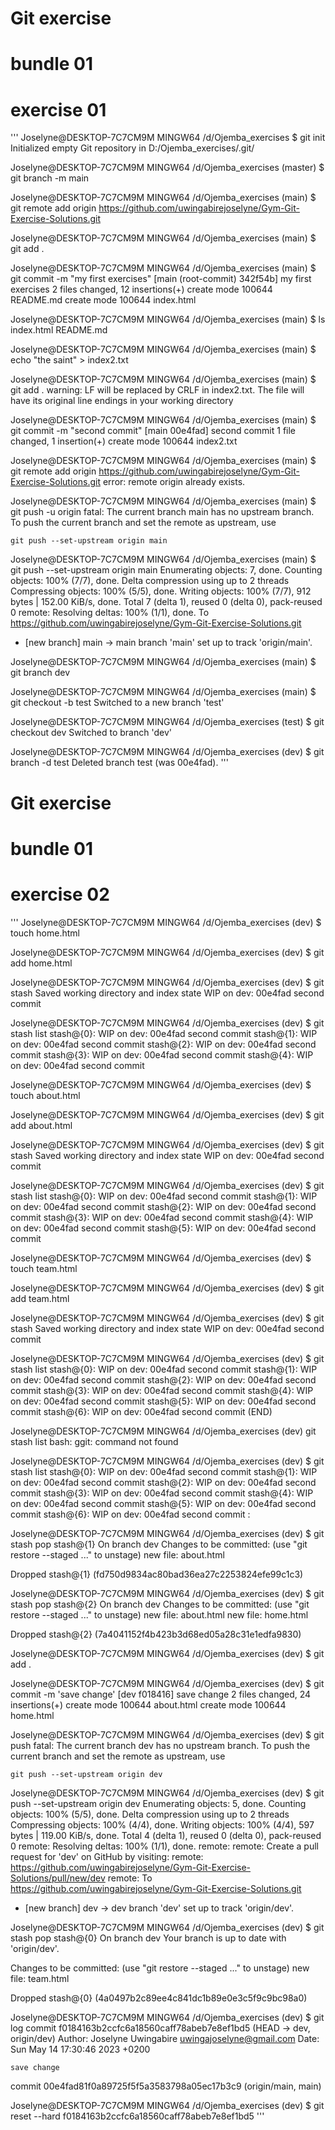 # Git exercise
# bundle 01
# exercise 01

''' Joselyne@DESKTOP-7C7CM9M MINGW64 /d/Ojemba_exercises
$ git init
Initialized empty Git repository in D:/Ojemba_exercises/.git/

Joselyne@DESKTOP-7C7CM9M MINGW64 /d/Ojemba_exercises (master)
$ git branch -m main

Joselyne@DESKTOP-7C7CM9M MINGW64 /d/Ojemba_exercises (main)
$ git remote add origin https://github.com/uwingabirejoselyne/Gym-Git-Exercise-Solutions.git

Joselyne@DESKTOP-7C7CM9M MINGW64 /d/Ojemba_exercises (main)
$ git add .

Joselyne@DESKTOP-7C7CM9M MINGW64 /d/Ojemba_exercises (main)
$ git commit -m "my first exercises"
[main (root-commit) 342f54b] my first exercises
 2 files changed, 12 insertions(+)
 create mode 100644 README.md
 create mode 100644 index.html

Joselyne@DESKTOP-7C7CM9M MINGW64 /d/Ojemba_exercises (main)
$ ls
index.html  README.md

Joselyne@DESKTOP-7C7CM9M MINGW64 /d/Ojemba_exercises (main)
$ echo "the saint" > index2.txt

Joselyne@DESKTOP-7C7CM9M MINGW64 /d/Ojemba_exercises (main)
$ git add .
warning: LF will be replaced by CRLF in index2.txt.
The file will have its original line endings in your working directory

Joselyne@DESKTOP-7C7CM9M MINGW64 /d/Ojemba_exercises (main)
$ git commit -m "second commit"
[main 00e4fad] second commit
 1 file changed, 1 insertion(+)
 create mode 100644 index2.txt

Joselyne@DESKTOP-7C7CM9M MINGW64 /d/Ojemba_exercises (main)
$ git remote add origin https://github.com/uwingabirejoselyne/Gym-Git-Exercise-Solutions.git
error: remote origin already exists.

Joselyne@DESKTOP-7C7CM9M MINGW64 /d/Ojemba_exercises (main)
$ git push -u origin
fatal: The current branch main has no upstream branch.
To push the current branch and set the remote as upstream, use

    git push --set-upstream origin main


Joselyne@DESKTOP-7C7CM9M MINGW64 /d/Ojemba_exercises (main)
$ git push --set-upstream origin main
Enumerating objects: 7, done.
Counting objects: 100% (7/7), done.
Delta compression using up to 2 threads
Compressing objects: 100% (5/5), done.
Writing objects: 100% (7/7), 912 bytes | 152.00 KiB/s, done.
Total 7 (delta 1), reused 0 (delta 0), pack-reused 0
remote: Resolving deltas: 100% (1/1), done.
To https://github.com/uwingabirejoselyne/Gym-Git-Exercise-Solutions.git
 * [new branch]      main -> main
branch 'main' set up to track 'origin/main'.

Joselyne@DESKTOP-7C7CM9M MINGW64 /d/Ojemba_exercises (main)
$ git branch dev

Joselyne@DESKTOP-7C7CM9M MINGW64 /d/Ojemba_exercises (main)
$ git checkout -b test
Switched to a new branch 'test'

Joselyne@DESKTOP-7C7CM9M MINGW64 /d/Ojemba_exercises (test)
$ git checkout dev
Switched to branch 'dev'

Joselyne@DESKTOP-7C7CM9M MINGW64 /d/Ojemba_exercises (dev)
$ git branch -d test
Deleted branch test (was 00e4fad).
'''

# Git exercise
# bundle 01
# exercise 02

'''
Joselyne@DESKTOP-7C7CM9M MINGW64 /d/Ojemba_exercises (dev)
$ touch home.html

Joselyne@DESKTOP-7C7CM9M MINGW64 /d/Ojemba_exercises (dev)
$ git add home.html

Joselyne@DESKTOP-7C7CM9M MINGW64 /d/Ojemba_exercises (dev)
$ git stash
Saved working directory and index state WIP on dev: 00e4fad second commit

Joselyne@DESKTOP-7C7CM9M MINGW64 /d/Ojemba_exercises (dev)
$ git stash list
stash@{0}: WIP on dev: 00e4fad second commit
stash@{1}: WIP on dev: 00e4fad second commit
stash@{2}: WIP on dev: 00e4fad second commit
stash@{3}: WIP on dev: 00e4fad second commit
stash@{4}: WIP on dev: 00e4fad second commit

Joselyne@DESKTOP-7C7CM9M MINGW64 /d/Ojemba_exercises (dev)
$ touch about.html

Joselyne@DESKTOP-7C7CM9M MINGW64 /d/Ojemba_exercises (dev)
$ git add about.html

Joselyne@DESKTOP-7C7CM9M MINGW64 /d/Ojemba_exercises (dev)
$ git stash
Saved working directory and index state WIP on dev: 00e4fad second commit

Joselyne@DESKTOP-7C7CM9M MINGW64 /d/Ojemba_exercises (dev)
$ git stash list
stash@{0}: WIP on dev: 00e4fad second commit
stash@{1}: WIP on dev: 00e4fad second commit
stash@{2}: WIP on dev: 00e4fad second commit
stash@{3}: WIP on dev: 00e4fad second commit
stash@{4}: WIP on dev: 00e4fad second commit
stash@{5}: WIP on dev: 00e4fad second commit

Joselyne@DESKTOP-7C7CM9M MINGW64 /d/Ojemba_exercises (dev)
$ touch team.html

Joselyne@DESKTOP-7C7CM9M MINGW64 /d/Ojemba_exercises (dev)
$ git add team.html

Joselyne@DESKTOP-7C7CM9M MINGW64 /d/Ojemba_exercises (dev)
$ git stash
Saved working directory and index state WIP on dev: 00e4fad second commit

Joselyne@DESKTOP-7C7CM9M MINGW64 /d/Ojemba_exercises (dev)
$ git stash list
stash@{0}: WIP on dev: 00e4fad second commit
stash@{1}: WIP on dev: 00e4fad second commit
stash@{2}: WIP on dev: 00e4fad second commit
stash@{3}: WIP on dev: 00e4fad second commit
stash@{4}: WIP on dev: 00e4fad second commit
stash@{5}: WIP on dev: 00e4fad second commit
stash@{6}: WIP on dev: 00e4fad second commit
(END)

Joselyne@DESKTOP-7C7CM9M MINGW64 /d/Ojemba_exercises (dev)
git stash list
bash: ggit: command not found

Joselyne@DESKTOP-7C7CM9M MINGW64 /d/Ojemba_exercises (dev)
$ git stash list
stash@{0}: WIP on dev: 00e4fad second commit
stash@{1}: WIP on dev: 00e4fad second commit
stash@{2}: WIP on dev: 00e4fad second commit
stash@{3}: WIP on dev: 00e4fad second commit
stash@{4}: WIP on dev: 00e4fad second commit
stash@{5}: WIP on dev: 00e4fad second commit
stash@{6}: WIP on dev: 00e4fad second commit
:

Joselyne@DESKTOP-7C7CM9M MINGW64 /d/Ojemba_exercises (dev)
$ git stash pop stash@{1}
On branch dev
Changes to be committed:
  (use "git restore --staged <file>..." to unstage)
        new file:   about.html

Dropped stash@{1} (fd750d9834ac80bad36ea27c2253824efe99c1c3)

Joselyne@DESKTOP-7C7CM9M MINGW64 /d/Ojemba_exercises (dev)
$ git stash pop stash@{2}
On branch dev
Changes to be committed:
  (use "git restore --staged <file>..." to unstage)
        new file:   about.html
        new file:   home.html

Dropped stash@{2} (7a4041152f4b423b3d68ed05a28c31e1edfa9830)

Joselyne@DESKTOP-7C7CM9M MINGW64 /d/Ojemba_exercises (dev)
$ git add .

Joselyne@DESKTOP-7C7CM9M MINGW64 /d/Ojemba_exercises (dev)
$ git commit -m 'save change'
[dev f018416] save change
 2 files changed, 24 insertions(+)
 create mode 100644 about.html
 create mode 100644 home.html

Joselyne@DESKTOP-7C7CM9M MINGW64 /d/Ojemba_exercises (dev)
$ git push
fatal: The current branch dev has no upstream branch.
To push the current branch and set the remote as upstream, use

    git push --set-upstream origin dev


Joselyne@DESKTOP-7C7CM9M MINGW64 /d/Ojemba_exercises (dev)
$  git push --set-upstream origin dev
Enumerating objects: 5, done.
Counting objects: 100% (5/5), done.
Delta compression using up to 2 threads
Compressing objects: 100% (4/4), done.
Writing objects: 100% (4/4), 597 bytes | 119.00 KiB/s, done.
Total 4 (delta 1), reused 0 (delta 0), pack-reused 0
remote: Resolving deltas: 100% (1/1), done.
remote:
remote: Create a pull request for 'dev' on GitHub by visiting:
remote:      https://github.com/uwingabirejoselyne/Gym-Git-Exercise-Solutions/pull/new/dev
remote:
To https://github.com/uwingabirejoselyne/Gym-Git-Exercise-Solutions.git
 * [new branch]      dev -> dev
branch 'dev' set up to track 'origin/dev'.

Joselyne@DESKTOP-7C7CM9M MINGW64 /d/Ojemba_exercises (dev)
$ git stash pop stash@{0}
On branch dev
Your branch is up to date with 'origin/dev'.

Changes to be committed:
  (use "git restore --staged <file>..." to unstage)
        new file:   team.html

Dropped stash@{0} (4a0497b2c89ee4c841dc1b89e0e3c5f9c9bc98a0)

Joselyne@DESKTOP-7C7CM9M MINGW64 /d/Ojemba_exercises (dev)
$ git log
commit f0184163b2ccfc6a18560caff78abeb7e8ef1bd5 (HEAD -> dev, origin/dev)
Author: Joselyne Uwingabire <uwingajoselyne@gmail.com>
Date:   Sun May 14 17:30:46 2023 +0200

    save change

commit 00e4fad81f0a89725f5f5a3583798a05ec17b3c9 (origin/main, main)

Joselyne@DESKTOP-7C7CM9M MINGW64 /d/Ojemba_exercises (dev)
$ git reset --hard f0184163b2ccfc6a18560caff78abeb7e8ef1bd5
'''